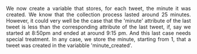 
<p style='text-align: justify;'> We now create a variable that stores, for each tweet, the minute it was created. We know that the collection process lasted around 25 minutes. However, it could very well be the case that the 'minute' attribute of the last tweet is less than the corresponding attribute of the last tweet, if, say we started at 8:50pm and ended at around 9:15 pm. And this last case needs special treatment. In any case, we store the minute, starting from 1, that a tweet was created in the variabble 'minute_created'. </p>
